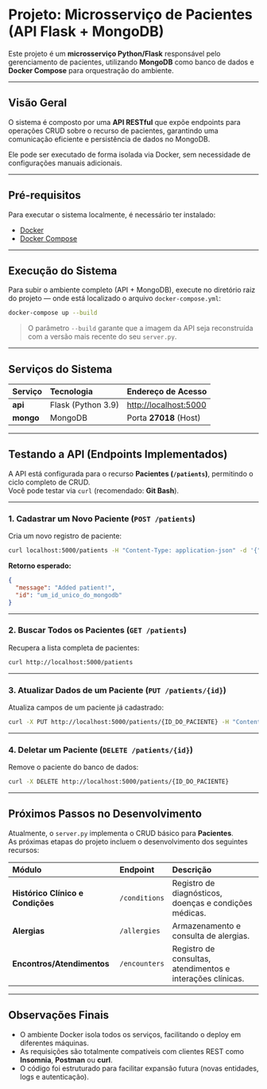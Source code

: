 # Projeto: Microsserviço de Pacientes (API Flask + MongoDB)

Este projeto é um **microsserviço Python/Flask** responsável pelo gerenciamento de pacientes, utilizando **MongoDB** como banco de dados e **Docker Compose** para orquestração do ambiente.

---

## Visão Geral

O sistema é composto por uma **API RESTful** que expõe endpoints para operações CRUD sobre o recurso de pacientes, garantindo uma comunicação eficiente e persistência de dados no MongoDB.

Ele pode ser executado de forma isolada via Docker, sem necessidade de configurações manuais adicionais.

---

## Pré-requisitos

Para executar o sistema localmente, é necessário ter instalado:

- [Docker](https://docs.docker.com/get-docker/)
- [Docker Compose](https://docs.docker.com/compose/install/)

---

## Execução do Sistema

Para subir o ambiente completo (API + MongoDB), execute no diretório raiz do projeto — onde está localizado o arquivo `docker-compose.yml`:

```bash
docker-compose up --build
```

> O parâmetro `--build` garante que a imagem da API seja reconstruída com a versão mais recente do seu `server.py`.

---

## Serviços do Sistema

| Serviço | Tecnologia | Endereço de Acesso |
| :--- | :--- | :--- |
| **api** | Flask (Python 3.9) | [http://localhost:5000](http://localhost:5000) |
| **mongo** | MongoDB | Porta **27018** (Host) |

---

## Testando a API (Endpoints Implementados)

A API está configurada para o recurso **Pacientes (`/patients`)**, permitindo o ciclo completo de CRUD.  
Você pode testar via `curl` (recomendado: **Git Bash**).

---

### 1. Cadastrar um Novo Paciente (`POST /patients`)

Cria um novo registro de paciente:

```bash
curl localhost:5000/patients -H "Content-Type: application-json" -d '{"nome": "teste", "cpf": "111.111.111-11", "data_nascimento": "01-01-2000" , "contato": "9999-9999", "cep": "51010-500" ,"endereco": "rua hospital felz,200" ,"nome_mae": "florzinha", "conato_emergencia": "8888-8888", "tipo_sanguineo": "AB+"}'
```

**Retorno esperado:**

```json
{
  "message": "Added patient!",
  "id": "um_id_unico_do_mongodb"
}
```

---

### 2. Buscar Todos os Pacientes (`GET /patients`)

Recupera a lista completa de pacientes:

```bash
curl http://localhost:5000/patients
```

---

### 3. Atualizar Dados de um Paciente (`PUT /patients/{id}`)

Atualiza campos de um paciente já cadastrado:

```bash
curl -X PUT http://localhost:5000/patients/{ID_DO_PACIENTE} -H "Content-Type: application/json" -d '{"contact": "1111-2222"}'
```

---

### 4. Deletar um Paciente (`DELETE /patients/{id}`)

Remove o paciente do banco de dados:

```bash
curl -X DELETE http://localhost:5000/patients/{ID_DO_PACIENTE}
```

---

## Próximos Passos no Desenvolvimento

Atualmente, o `server.py` implementa o CRUD básico para **Pacientes**.  
As próximas etapas do projeto incluem o desenvolvimento dos seguintes recursos:

| Módulo | Endpoint | Descrição |
| :--- | :--- | :--- |
| **Histórico Clínico e Condições** | `/conditions` | Registro de diagnósticos, doenças e condições médicas. |
| **Alergias** | `/allergies` | Armazenamento e consulta de alergias. |
| **Encontros/Atendimentos** | `/encounters` | Registro de consultas, atendimentos e interações clínicas. |

---

## Observações Finais

- O ambiente Docker isola todos os serviços, facilitando o deploy em diferentes máquinas.  
- As requisições são totalmente compatíveis com clientes REST como **Insomnia**, **Postman** ou **curl**.  
- O código foi estruturado para facilitar expansão futura (novas entidades, logs e autenticação).  
